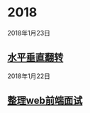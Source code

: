 # 2018
 2018年1月23日
## [水平垂直翻转 ](https://mediumwave120.github.io/2018/web/flip_horizintal_vertical.html)
 2018年1月22日
## [整理web前端面试](https://mediumwave120.github.io/2018/webFrontInterview/)

